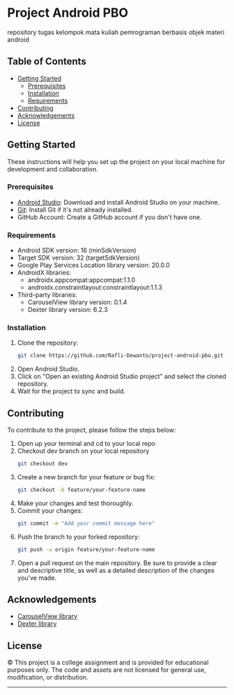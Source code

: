 # Project Android PBO
repository tugas kelompok mata kuliah pemrograman berbasis objek materi android

## Table of Contents

- [Getting Started](#getting-started)
  - [Prerequisites](#prerequisites)
  - [Installation](#installation)
  - [Requirements](#requirements)
- [Contributing](#contributing)
- [Acknowledgements](#acknowledgements)
- [License](#license)

## Getting Started

These instructions will help you set up the project on your local machine for development and collaboration.

### Prerequisites

- [Android Studio](https://developer.android.com/studio): Download and install Android Studio on your machine.
- [Git](https://git-scm.com/book/en/v2/Getting-Started-Installing-Git): Install Git if it's not already installed.
- GitHub Account: Create a GitHub account if you don't have one.

### Requirements

- Android SDK version: 16 (minSdkVersion)
- Target SDK version: 32 (targetSdkVersion)
- Google Play Services Location library version: 20.0.0
- AndroidX libraries:
  - androidx.appcompat:appcompat:1.1.0
  - androidx.constraintlayout:constraintlayout:1.1.3
- Third-party libraries:
  - CarouselView library version: 0.1.4
  - Dexter library version: 6.2.3

### Installation

1. Clone the repository:
    ```bash
    git clone https://github.com/Rafli-Dewanto/project-android-pbo.git
    ```
2. Open Android Studio.
3. Click on "Open an existing Android Studio project" and select the cloned repository.
4. Wait for the project to sync and build.

## Contributing

To contribute to the project, please follow the steps below:

1. Open up your terminal and cd to your local repo
2. Checkout dev branch on your local repository
    ```bash
    git checkout dev
    ```
3. Create a new branch for your feature or bug fix:
    ```bash
    git checkout -b feature/your-feature-name
    ```
4. Make your changes and test thoroughly.
5. Commit your changes:
    ```bash
    git commit -m "Add your commit message here"
    ```
6. Push the branch to your forked repository:
    ```bash
    git push -u origin feature/your-feature-name
    ```
7. Open a pull request on the main repository. Be sure to provide a clear and descriptive title, as well as a detailed description of the changes you've made.

## Acknowledgements

- [CarouselView library](https://github.com/sayyam/carouselview)
- [Dexter library](https://github.com/Karumi/Dexter)

## License

© This project is a college assignment and is provided for educational purposes only. The code and assets are not licensed for general use, modification, or distribution.

---


